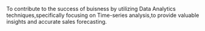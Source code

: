 To contribute to the success of buisness by utilizing Data Analytics techniques,specifically focusing on Time-series analysis,to provide valuable insights and accurate sales forecasting.

